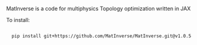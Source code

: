 MatInverse is a code for multiphysics Topology optimization written in JAX

To install:

```bash

  pip install git+https://github.com/MatInverse/MatInverse.git@v1.0.5

```
